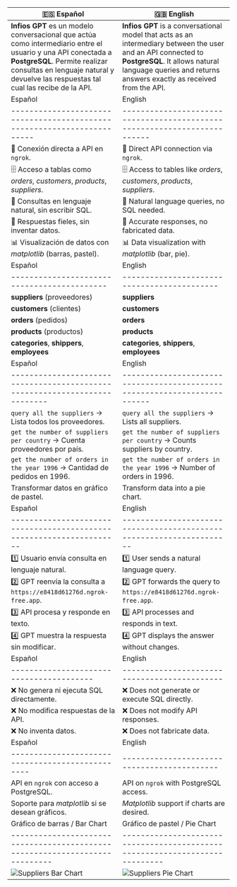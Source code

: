 | 🇪🇸 Español                                                                                                                                                                                                                           | 🇬🇧 English                                                                                                                                                                                                            |
| -------------------------------------------------------------------------------------------------------------------------------------------------------------------------------------------------------------------------------------- | ----------------------------------------------------------------------------------------------------------------------------------------------------------------------------------------------------------------------- |
| **Infios GPT** es un modelo conversacional que actúa como intermediario entre el usuario y una API conectada a **PostgreSQL**. Permite realizar consultas en lenguaje natural y devuelve las respuestas tal cual las recibe de la API. | **Infios GPT** is a conversational model that acts as an intermediary between the user and an API connected to **PostgreSQL**. It allows natural language queries and returns answers exactly as received from the API. |
| Español                                                                 | English                                                                  |
| ----------------------------------------------------------------------- | ------------------------------------------------------------------------ |
| 📡 Conexión directa a API en `ngrok`.                                   | 📡 Direct API connection via `ngrok`.                                    |
| 🗄 Acceso a tablas como *orders*, *customers*, *products*, *suppliers*. | 🗄 Access to tables like *orders*, *customers*, *products*, *suppliers*. |
| 💬 Consultas en lenguaje natural, sin escribir SQL.                     | 💬 Natural language queries, no SQL needed.                              |
| 📏 Respuestas fieles, sin inventar datos.                               | 📏 Accurate responses, no fabricated data.                               |
| 📊 Visualización de datos con *matplotlib* (barras, pastel).            | 📊 Data visualization with *matplotlib* (bar, pie).                      |
| Español                                     | English                                     |
| ------------------------------------------- | ------------------------------------------- |
| **suppliers** (proveedores)                 | **suppliers**                               |
| **customers** (clientes)                    | **customers**                               |
| **orders** (pedidos)                        | **orders**                                  |
| **products** (productos)                    | **products**                                |
| **categories**, **shippers**, **employees** | **categories**, **shippers**, **employees** |
| Español                                                                    | English                                                                  |
| -------------------------------------------------------------------------- | ------------------------------------------------------------------------ |
| `query all the suppliers` → Lista todos los proveedores.                   | `query all the suppliers` → Lists all suppliers.                         |
| `get the number of suppliers per country` → Cuenta proveedores por país.   | `get the number of suppliers per country` → Counts suppliers by country. |
| `get the number of orders in the year 1996` → Cantidad de pedidos en 1996. | `get the number of orders in the year 1996` → Number of orders in 1996.  |
| Transformar datos en gráfico de pastel.                                    | Transform data into a pie chart.                                         |
| Español                                                              | English                                                              |
| -------------------------------------------------------------------- | -------------------------------------------------------------------- |
| 1️⃣ Usuario envía consulta en lenguaje natural.                      | 1️⃣ User sends a natural language query.                             |
| 2️⃣ GPT reenvía la consulta a `https://e8418d61276d.ngrok-free.app`. | 2️⃣ GPT forwards the query to `https://e8418d61276d.ngrok-free.app`. |
| 3️⃣ API procesa y responde en texto.                                 | 3️⃣ API processes and responds in text.                              |
| 4️⃣ GPT muestra la respuesta sin modificar.                          | 4️⃣ GPT displays the answer without changes.                         |
| Español                                  | English                                      |
| ---------------------------------------- | -------------------------------------------- |
| ❌ No genera ni ejecuta SQL directamente. | ❌ Does not generate or execute SQL directly. |
| ❌ No modifica respuestas de la API.      | ❌ Does not modify API responses.             |
| ❌ No inventa datos.                      | ❌ Does not fabricate data.                   |
| Español                                          | English                                     |
| ------------------------------------------------ | ------------------------------------------- |
| API en `ngrok` con acceso a PostgreSQL.          | API on `ngrok` with PostgreSQL access.      |
| Soporte para *matplotlib* si se desean gráficos. | *Matplotlib* support if charts are desired. |
| Gráfico de barras / Bar Chart                                               | Gráfico de pastel / Pie Chart                                               |
| --------------------------------------------------------------------------- | --------------------------------------------------------------------------- |
| ![Suppliers Bar Chart](https://github.com/tu-repo/images/suppliers_bar.png) | ![Suppliers Pie Chart](https://github.com/tu-repo/images/suppliers_pie.png) |
